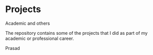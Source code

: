 # Projects
Academic and others

The repository contains some of the projects that I did as part of my 
academic or professional career.


Prasad
